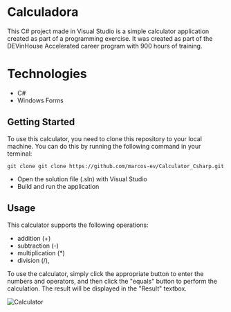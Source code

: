 # Calculadora

This C# project made in Visual Studio is a simple calculator application created as part of a programming exercise. It was created as part of the DEVinHouse Accelerated career program with 900 hours of training. 

# Technologies
- C#
- Windows Forms

## Getting Started

To use this calculator, you need to clone this repository to your local machine. You can do this by running the following command in your terminal:

```git clone git clone https://github.com/marcos-ev/Calculator_Csharp.git```
  

- Open the solution file (.sln) with Visual Studio
- Build and run the application

## Usage

This calculator supports the following operations: 
- addition (+)
- subtraction (-)
- multiplication (*)
- division (/),

To use the calculator, simply click the appropriate button to enter the numbers and operators, and then click the "equals" button to perform the calculation. The result will be displayed in the "Result" textbox.


![Calculator](https://github.com/marcos-ev/Calculator_Csharp/blob/2e8872994d7e9750d56db1fc983d76a1940d3dfd/calculadora-gif.gif)


